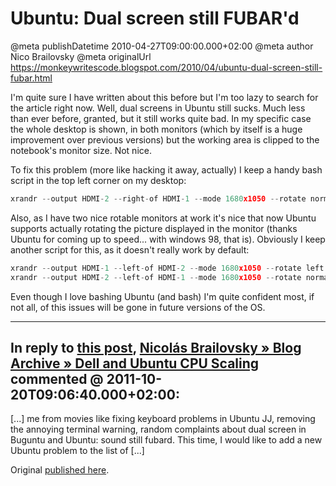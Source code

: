 # Ubuntu: Dual screen still FUBAR'd

@meta publishDatetime 2010-04-27T09:00:00.000+02:00
@meta author Nico Brailovsky
@meta originalUrl https://monkeywritescode.blogspot.com/2010/04/ubuntu-dual-screen-still-fubar.html

I'm quite sure I have written about this before but I'm too lazy to search for the article right now. Well, dual screens in Ubuntu still sucks. Much less than ever before, granted, but it still works quite bad. In my specific case the whole desktop is shown, in both monitors (which by itself is a huge improvement over previous versions) but the working area is clipped to the notebook's monitor size. Not nice.

To fix this problem (more like hacking it away, actually) I keep a handy bash script in the top left corner on my desktop:

```c++
xrandr --output HDMI-2 --right-of HDMI-1 --mode 1680x1050 --rotate normal
```

Also, as I have two nice rotable monitors at work it's nice that now Ubuntu supports actually rotating the picture displayed in the monitor (thanks Ubuntu for coming up to speed... with windows 98, that is). Obviously I keep another script for this, as it doesn't really work by default:

```c++
xrandr --output HDMI-1 --left-of HDMI-2 --mode 1680x1050 --rotate left
xrandr --output HDMI-2 --left-of HDMI-1 --mode 1680x1050 --rotate normal
```

Even though I love bashing Ubuntu (and bash) I'm quite confident most, if not all, of this issues will be gone in future versions of the OS.


---
## In reply to [this post](), [Nicolás Brailovsky » Blog Archive » Dell and Ubuntu CPU Scaling](/blog_md/2011/1020_DellandUbuntuCPUScaling.md) commented @ 2011-10-20T09:06:40.000+02:00:

[...] me from movies like fixing keyboard problems in Ubuntu JJ, removing the annoying terminal warning, random complaints about dual screen in Buguntu and Ubuntu: sound still fubard. This time, I would like to add a new Ubuntu problem to the list of [...]

Original [published here](/blog_md/2010/0427_UbuntuDualscreenstillFUBARd.md).
